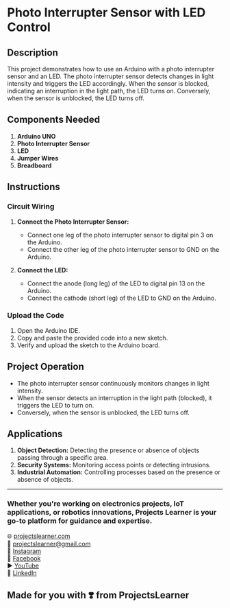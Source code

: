 # Photo Interrupter Sensor with LED Control

## Description

This project demonstrates how to use an Arduino with a photo interrupter sensor and an LED. The photo interrupter sensor detects changes in light intensity and triggers the LED accordingly. When the sensor is blocked, indicating an interruption in the light path, the LED turns on. Conversely, when the sensor is unblocked, the LED turns off.

## Components Needed

1. **Arduino UNO**
2. **Photo Interrupter Sensor**
3. **LED**
4. **Jumper Wires**
5. **Breadboard**

## Instructions

### Circuit Wiring

1. **Connect the Photo Interrupter Sensor:**
   - Connect one leg of the photo interrupter sensor to digital pin 3 on the Arduino.
   - Connect the other leg of the photo interrupter sensor to GND on the Arduino.

2. **Connect the LED:**
   - Connect the anode (long leg) of the LED to digital pin 13 on the Arduino.
   - Connect the cathode (short leg) of the LED to GND on the Arduino.

### Upload the Code

1. Open the Arduino IDE.
2. Copy and paste the provided code into a new sketch.
3. Verify and upload the sketch to the Arduino board.

## Project Operation

- The photo interrupter sensor continuously monitors changes in light intensity.
- When the sensor detects an interruption in the light path (blocked), it triggers the LED to turn on.
- Conversely, when the sensor is unblocked, the LED turns off.

## Applications

1. **Object Detection:** Detecting the presence or absence of objects passing through a specific area.
2. **Security Systems:** Monitoring access points or detecting intrusions.
3. **Industrial Automation:** Controlling processes based on the presence or absence of objects.

---

### Whether you're working on electronics projects, IoT applications, or robotics innovations, Projects Learner is your go-to platform for guidance and expertise.

🌐 [projectslearner.com](https://www.projectslearner.com)  
📧 [projectslearner@gmail.com](mailto:projectslearner@gmail.com)  
📸 [Instagram](https://www.instagram.com/projectslearner/)  
📘 [Facebook](https://www.facebook.com/projectslearner)  
▶️ [YouTube](https://www.youtube.com/@ProjectsLearner)  
📘 [LinkedIn](https://www.linkedin.com/in/projectslearner)  

## Made for you with ❣️ from ProjectsLearner
